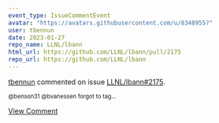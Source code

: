 ```yaml
---
event_type: IssueCommentEvent
avatar: "https://avatars.githubusercontent.com/u/8348955?"
user: tbennun
date: 2023-01-27
repo_name: LLNL/lbann
html_url: https://github.com/LLNL/lbann/pull/2175
repo_url: https://github.com/LLNL/lbann
---
```


<a href='https://github.com/tbennun' target='_blank'>tbennun</a> commented on issue <a href='https://github.com/LLNL/lbann/pull/2175' target='_blank'>LLNL/lbann#2175</a>.

<small>@benson31 @bvanessen forgot to tag...</small>

<a href='https://github.com/LLNL/lbann/pull/2175' target='_blank'>View Comment</a>